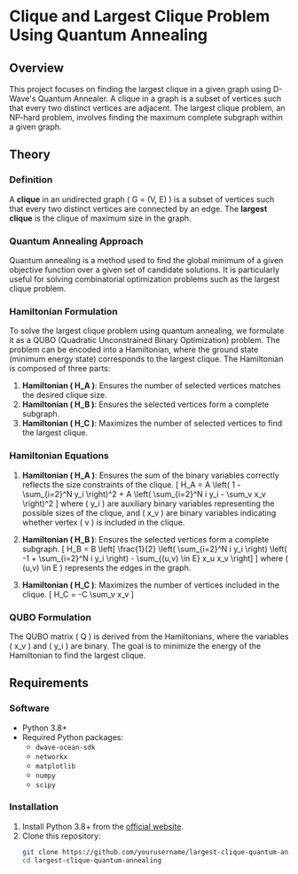 # Clique and Largest Clique Problem Using Quantum Annealing

## Overview

This project focuses on finding the largest clique in a given graph using D-Wave's Quantum Annealer. A clique in a graph is a subset of vertices such that every two distinct vertices are adjacent. The largest clique problem, an NP-hard problem, involves finding the maximum complete subgraph within a given graph.

## Theory

### Definition
A **clique** in an undirected graph \( G = (V, E) \) is a subset of vertices such that every two distinct vertices are connected by an edge. The **largest clique** is the clique of maximum size in the graph.

### Quantum Annealing Approach

Quantum annealing is a method used to find the global minimum of a given objective function over a given set of candidate solutions. It is particularly useful for solving combinatorial optimization problems such as the largest clique problem.

### Hamiltonian Formulation
To solve the largest clique problem using quantum annealing, we formulate it as a QUBO (Quadratic Unconstrained Binary Optimization) problem. The problem can be encoded into a Hamiltonian, where the ground state (minimum energy state) corresponds to the largest clique. The Hamiltonian is composed of three parts:

1. **Hamiltonian \( H_A \)**: Ensures the number of selected vertices matches the desired clique size.
2. **Hamiltonian \( H_B \)**: Ensures the selected vertices form a complete subgraph.
3. **Hamiltonian \( H_C \)**: Maximizes the number of selected vertices to find the largest clique.

### Hamiltonian Equations

1. **Hamiltonian \( H_A \)**:
   Ensures the sum of the binary variables correctly reflects the size constraints of the clique.
   \[
   H_A = A \left( 1 - \sum_{i=2}^N y_i \right)^2 + A \left( \sum_{i=2}^N i y_i - \sum_v x_v \right)^2
   \]
   where \( y_i \) are auxiliary binary variables representing the possible sizes of the clique, and \( x_v \) are binary variables indicating whether vertex \( v \) is included in the clique.

2. **Hamiltonian \( H_B \)**:
   Ensures the selected vertices form a complete subgraph.
   \[
   H_B = B \left[ \frac{1}{2} \left( \sum_{i=2}^N i y_i \right) \left( -1 + \sum_{i=2}^N i y_i \right) - \sum_{(u,v) \in E} x_u x_v \right]
   \]
   where \( (u,v) \in E \) represents the edges in the graph.

3. **Hamiltonian \( H_C \)**:
   Maximizes the number of vertices included in the clique.
   \[
   H_C = -C \sum_v x_v
   \]

### QUBO Formulation
The QUBO matrix \( Q \) is derived from the Hamiltonians, where the variables \( x_v \) and \( y_i \) are binary. The goal is to minimize the energy of the Hamiltonian to find the largest clique.

## Requirements

### Software
- Python 3.8+
- Required Python packages:
  - `dwave-ocean-sdk`
  - `networkx`
  - `matplotlib`
  - `numpy`
  - `scipy`

### Installation
1. Install Python 3.8+ from the [official website](https://www.python.org/downloads/).
2. Clone this repository:
   ```bash
   git clone https://github.com/yourusername/largest-clique-quantum-annealing.git
   cd largest-clique-quantum-annealing
